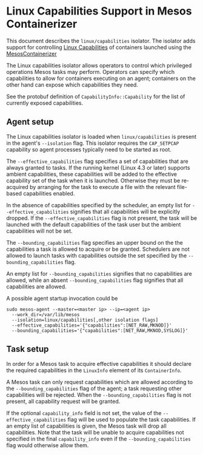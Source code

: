 # Linux Capabilities Support in Mesos Containerizer

This document describes the `linux/capabilities` isolator. The
isolator adds support for controlling [Linux
Capabilities](http://man7.org/linux/man-pages/man7/capabilities.7.html)
of containers launched using the
[MesosContainerizer](mesos-containerizer.md)

The Linux capabilities isolator allows operators to control which
privileged operations Mesos tasks may perform. Operators can specify
which capabilities to allow for containers executing on an agent;
containers on the other hand can expose which capabilities they need.

See the protobuf definition of `CapabilityInfo::Capability` for the
list of currently exposed capabilities.


## Agent setup

The Linux capabilities isolator is loaded when `linux/capabilities` is
present in the agent's `--isolation` flag.  This isolator requires the
`CAP_SETPCAP` capability so agent processes typically need to be started
as root.

The `--effective_capabilities` flag specifies a set of capabilities that
are always granted to tasks. If the running kernel (Linux 4.3 or later)
supports ambient capabilities, these capabilities will be added to the
effective capability set of the task when it is launched. Otherwise
they must be re-acquired by arranging for the task to execute a file
with the relevant file-based capabilities enabled.

In the absence of capabilities specified by the scheduler, an empty list
for `--effective_capabilities` signifies that all capabilities will
be explicitly dropped.  If the `--effective_capabilities` flag is not
present, the task will be launched with the default capabilities of the
task user but the ambient capabilities will not be set.

The `--bounding_capabilities` flag specifies an upper bound on the the
capabilities a task is allowed to acquire or be granted.  Schedulers are
not allowed to launch tasks with capabilities outside the set specified
by the `--bounding_capabilities` flag.

An empty list for `--bounding_capabilities` signifies that no capabilities
are allowed, while an absent `--bounding_capabilities` flag signifies
that all capabilities are allowed.

A possible agent startup invocation could be

```{.console}
sudo mesos-agent --master=<master ip> --ip=<agent ip>
  --work_dir=/var/lib/mesos
  --isolation=linux/capabilities[,other isolation flags]
  --effective_capabilities='{"capabilities":[NET_RAW,MKNOD]}'
  --bounding_capabilities='{"capabilities":[NET_RAW,MKNOD,SYSLOG]}'
```


## Task setup

In order for a Mesos task to acquire effective capabilities it should
declare the required capabilities in the `LinuxInfo` element of its
`ContainerInfo`.

A Mesos task can only request capabilities which are allowed according
to the `--bounding_capabilities` flag of the agent; a task requesting
other capabilities will be rejected. When the `--bounding_capabilities`
flag is not present, all capability request will be granted.

If the optional `capability_info` field is not set, the value of the
`--effective_capabilities` flag will be used to populate the task
capabilities. If an empty list of capabilities is given, the Mesos task
will drop all capabilities.  Note that the task will be unable to acquire
capabilities not specified in the final `capability_info` even if the
`--bounding_capabilities` flag would otherwise allow them.

